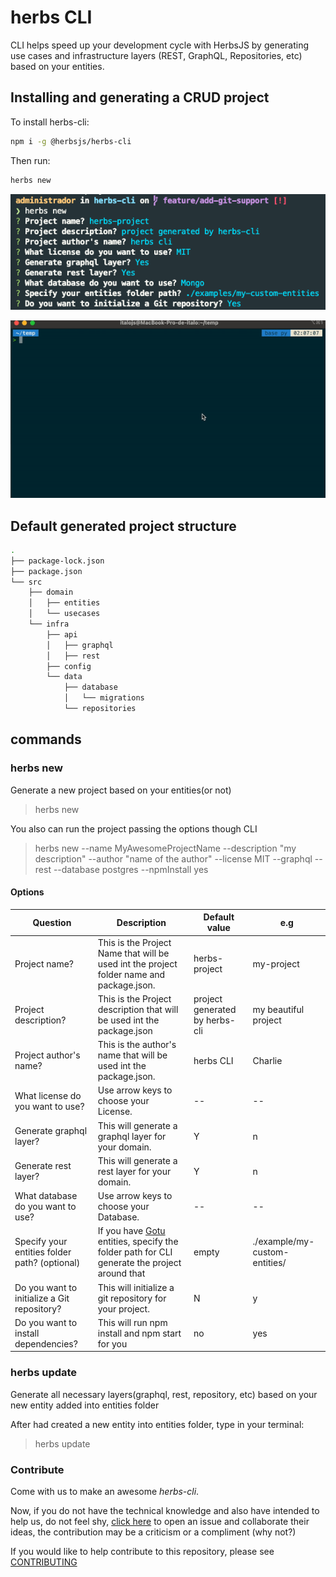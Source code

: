 # herbs CLI

CLI helps speed up your development cycle with HerbsJS by generating use cases and infrastructure layers (REST, GraphQL, Repositories, etc) based on your entities.

## Installing and generating a CRUD project

To install herbs-cli:

```bash
npm i -g @herbsjs/herbs-cli
```

Then run:

```bash
herbs new
```

![project-setup](./docs/ex3.png)

![project-structure](./docs/gif.gif)

## Default generated project structure

```bash
.
├── package-lock.json
├── package.json
└── src
    ├── domain
    │   ├── entities
    │   └── usecases
    └── infra
        ├── api
        │   ├── graphql
        │   ├── rest
        ├── config
        └── data
            ├── database
            │   └── migrations
            └── repositories
```

## commands

### herbs new

Generate a new project based on your entities(or not)

> herbs new

You also can run the project passing the options though CLI 

> herbs new --name MyAwesomeProjectName --description "my description"  --author "name of the author" --license MIT --graphql --rest --database postgres --npmInstall yes

#### Options

| Question                                      | Description                                                                                                                    | Default value                  | e.g                           |
| --------------------------------------------- | ------------------------------------------------------------------------------------------------------------------------------ | ------------------------------ | ----------------------------- |
| Project name?                                 | This is the Project Name that will be used int the project folder name and package.json.                                       | herbs-project                  | my-project                    |
| Project description?                          | This is the Project description that will be used int the package.json                                                         | project generated by herbs-cli | my beautiful project          |
| Project author's name?                        | This is the author's name that will be used int the package.json.                                                              | herbs CLI                      | Charlie                       |
| What license do you want to use?              | Use arrow keys to choose your License.                                                                                         | --                             | --                            |
| Generate graphql layer?                       | This will generate a graphql layer for your domain.                                                                            | Y                              | n                             |
| Generate rest layer?                          | This will generate a rest layer for your domain.                                                                                                                    | Y                              | n                             |
| What database do you want to use?             | Use arrow keys to choose your Database.                                                                                        | --                             | --                            |
| Specify your entities folder path? (optional) | If you have [Gotu](https://github.com/herbsjs/gotu) entities, specify the folder path for CLI generate the project around that | empty                          | ./example/my-custom-entities/ |
| Do you want to initialize a Git repository?             | This will initialize a git repository for your project.                                                                                                                    | N                              | y                             |
| Do you want to install dependencies?             | This will run npm install and npm start for you                                                                                                                   | no                              | yes                             |


### herbs update

Generate all necessary layers(graphql, rest, repository, etc) based on your new entity added into entities folder

After had created a new entity into entities folder, type in your terminal:

> herbs update

### Contribute

Come with us to make an awesome _herbs-cli_.

Now, if you do not have the technical knowledge and also have intended to help us, do not feel shy, [click here](https://github.com/herbsjs/herbs-cli/issues) to open an issue and collaborate their ideas, the contribution may be a criticism or a compliment (why not?)

If you would like to help contribute to this repository, please see [CONTRIBUTING](https://github.com/herbsjs/herbs-cli/blob/master/.github/CONTRIBUTING.md)
